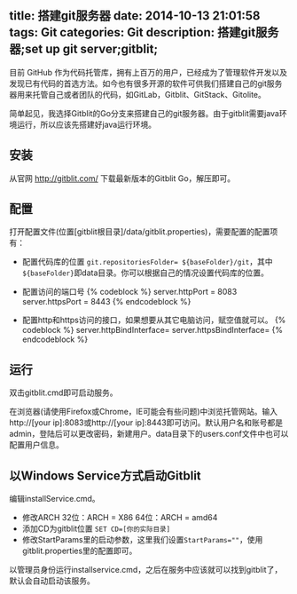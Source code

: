 title: 搭建git服务器
date: 2014-10-13 21:01:58
tags: Git
categories: Git
description: 搭建git服务器;set up git server;gitblit;
---

目前 GitHub 作为代码托管库，拥有上百万的用户，已经成为了管理软件开发以及发现已有代码的首选方法。如今也有很多开源的软件可供我们搭建自己的git服务器用来托管自己或者团队的代码，如GitLab，Gitblit、GitStack、Gitolite。

简单起见，我选择Gitblit的Go分支来搭建自己的git服务器。由于gitblit需要java环境运行，所以应该先搭建好java运行环境。

<!-- more -->

## 安装

从官网 http://gitblit.com/ 下载最新版本的Gitblit Go，解压即可。 

## 配置

打开配置文件(位置[gitblit根目录]/data/gitblit.properties)，需要配置的配置项有：

* 配置代码库的位置
    `git.repositoriesFolder= ${baseFolder}/git`，其中`${baseFolder}`即data目录。你可以根据自己的情况设置代码库的位置。


* 配置访问的端口号
    {% codeblock %}
    server.httpPort = 8083
    server.httpsPort = 8443
    {% endcodeblock %}

* 配置http和https访问的接口，如果想要从其它电脑访问，赋空值就可以。
    {% codeblock %}
    server.httpBindInterface=
    server.httpsBindInterface=
    {% endcodeblock %}

## 运行

双击gitblit.cmd即可启动服务。

在浏览器(请使用Firefox或Chrome，IE可能会有些问题)中浏览托管网站。输入http://[your ip]:8083或http://[your ip]:8443即可访问。默认用户名和账号都是admin，登陆后可以更改密码，新建用户。data目录下的users.conf文件中也可以配置用户信息。

## 以Windows Service方式启动Gitblit

编辑installService.cmd。

* 修改ARCH
    32位：ARCH = X86
    64位：ARCH = amd64
* 添加CD为gitblit位置
    `SET CD=[你的实际目录]`
* 修改StartParams里的启动参数，这里我们设置`StartParams=""`，使用 gitblit.properties里的配置即可。

以管理员身份运行installservice.cmd，之后在服务中应该就可以找到gitblit了，默认会自动启动该服务。

